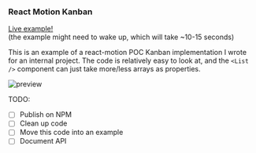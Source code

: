 ### React Motion Kanban

[Live example!](https://react-motion-kanban-gfyinuzipl.now.sh)  
(the example might need to wake up, which will take ~10-15 seconds)

This is an example of a react-motion POC Kanban implementation I wrote for an internal project.
The code is relatively easy to look at, and the `<List />` component can just take more/less arrays as properties.

![preview](https://github.com/hanford/react-motion-kanban/blob/master/example.gif+)


TODO:

- [ ] Publish on NPM
- [ ] Clean up code
- [ ] Move this code into an example
- [ ] Document API
